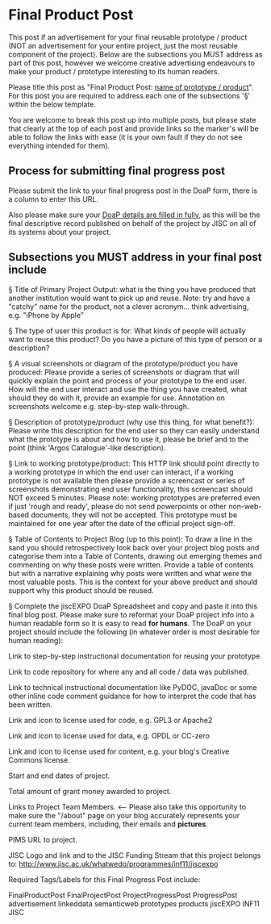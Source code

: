 # Final Product Post #

This post if an advertisement for your final reusable prototype / product (NOT an advertisement for your entire project, just the most reusable component of the project).  Below are the subsections you MUST address as part of this post, however we welcome creative advertising endeavours to make your product / prototype interesting to its human readers.

Please title this post as "Final Product Post: [name of prototype / product](insert.md)".  For this post you are required to address each one of the subsections '§' within the below template.

You are welcome to break this post up into multiple posts, but please state that clearly at the top of each post and provide links so the marker's will be able to follow the links with ease (it is your own fault if they do not see everything intended for them).

## Process for submitting final progress post ##
Please submit the link to your final progress post in the DoaP form, there is a column to enter this URL.

Also please make sure your [DoaP details are filled in fully](https://spreadsheets0.google.com/spreadsheet/ccc?hl=en_US&key=t-fYaL24VJeakA5ZgeCNJpA&hl=en_US#gid=7), as this will be the final descriptive record published on behalf of the project by JISC on all of its systems about your project.

## Subsections you MUST address in your final post include ##

§ Title of Primary Project Output: what is the thing you have produced that another institution would want to pick up and reuse. Note: try and have a "catchy" name for the product, not a clever acronym... think advertising, e.g. "iPhone by Apple"

§ The type of user this product is for: What kinds of people will actually want to reuse this product? Do you have a picture of this type of person or a description?

§ A visual screenshots or diagram of the prototype/product you have produced: Please provide a series of screenshots or diagram that will quickly explain the point and process of your prototype to the end user. How will the end user interact and use the thing you have created, what should they do with it, provide an example for use.  Annotation on screenshots welcome e.g. step-by-step walk-through.

§ Description of prototype/product (why use this thing, for what benefit?): Please write this description for the end user so they can easily understand what the prototype is about and how to use it, please be brief and to the point (think 'Argos Catalogue'-like description).

§ Link to working prototype/product: This HTTP link should point directly to a working prototype in which the end user can interact, if a working prototype is not available then please provide a screencast or series of screenshots demonstrating end user functionality, this screencast should NOT exceed 5 minutes. Please note: working prototypes are preferred even if just 'rough and ready', please do not send powerpoints or other non-web-based documents, they will not be accepted. This prototype must be maintained for one year after the date of the official project sign-off.

§ Table of Contents to Project Blog (up to this point): To draw a line in the sand you should retrospectively look back over your project blog posts and categorise them into a Table of Contents, drawing out emerging themes and commenting on why these posts were written.  Provide a table of contents but with a narrative explaining why posts were written and what were the most valuable posts.  This is the context for your above product and should support why this product should be reused.

§ Complete the jiscEXPO DoaP Spreadsheet and copy and paste it into this final blog post.  Please make sure to reformat your DoaP project info into a human readable form so it is easy to read **for humans**.  The DoaP on your project should include the following (in whatever order is most desirable for human reading):

Link to step-by-step instructional documentation for reusing your prototype.

Link to code repository for where any and all code / data was published.

Link to technical instructional documentation like PyDOC, javaDoc or some other inline code comment guidance for how to interpret the code that has been written.

Link and icon to license used for code, e.g. GPL3 or Apache2

Link and icon to license used for data, e.g. OPDL or CC-zero

Link and icon to license used for content, e.g. your blog's Creative Commons license.

Start and end dates of project.

Total amount of grant money awarded to project.

Links to Project Team Members. <-- Please also take this opportunity to make sure the "/about" page on your blog accurately represents your current team members, including, their emails and **pictures**.

PIMS URL to project.

JISC Logo and link and to the JISC Funding Stream that this project belongs to: http://www.jisc.ac.uk/whatwedo/programmes/inf11/jiscexpo

Required Tags/Labels for this Final Progress Post include:

FinalProductPost
FinalProjectPost
ProjectProgressPost
ProgressPost
advertisement
linkeddata
semanticweb
prototypes
products
jiscEXPO
INF11
JISC